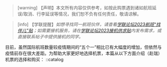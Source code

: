 > [warning] 【声明】本文所有内容仅供参考，如按此购票遇到诸如航班延误/取消、行李延误等情况，我们恕不负有任何责任，敬请谅解。

> [info] 【学联提醒】*如想寻找同一航班伙伴，请查看[学联论坛2023航班“找伴儿”贴](https://forum.acssz.org/d/1005)；如需要接机服务，请在[学联论坛2023接机供求贴](https://forum.acssz.org/d/950)内发布需求，或直接联系帖子中提供接机的同学。*

目前，虽然国际航班数量较疫情期间的“五个一”相比已有大幅度的增加，但依然与疫情前存在很大差距。为帮助大家更好地选择机票，本篇从以下方面介绍（赴瑞）机票的选择和购买：
::catalog

